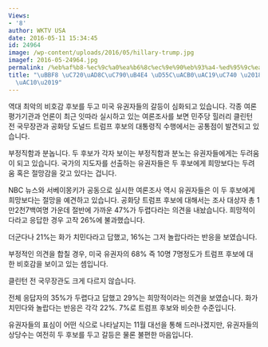 ```yaml
---
Views:
- '8'
author: WKTV USA
date: 2016-05-11 15:34:45
id: 24964
image: /wp-content/uploads/2016/05/hillary-trump.jpg
imagef: 2016-05-24964.jpg
permalink: /%eb%af%b8-%ec%9c%a0%ea%b6%8c%ec%9e%90%eb%93%a4-%ed%95%9c%ea%b2%b0%ea%b0%99%ec%9d%80-%ec%a0%88%eb%a7%9d%ea%b0%90/
title: "\uBBF8 \uC720\uAD8C\uC790\uB4E4 \uD55C\uACB0\uAC19\uC740 \u2018\uC808\uB9DD\
  \uAC10\u2019"
---
```


역대 최악의 비호감 후보를 두고 미국 유권자들의 갈등이 심화되고 있습니다. 각종 여론평가기관과 언론이 최근 잇따라 실시하고 있는 여론조사를 보면 민주당 힐러리 클린턴 전 국무장관과 공화당 도널드 트럼프 후보의 대통령직 수행에서는 공통점이 발견되고 있습니다.

부정직함과 분놉니다. 두 후보가 각자 보이는 부정직함과 분노는 유권자들에게는 두려움이 되고 있습니다. 국가의 지도자를 선출하는 유권자들은 두 후보에게 희망보다는 두려움 혹은 절망감을 갖고 있다는 겁니다.

NBC 뉴스와 서베이몽키가 공동으로 실시한 여론조사 역시 유권자들은 이 두 후보에게 희망보다는 절망을 예견하고 있습니다. 공화당 트럼프 후보에 대해서는 조사 대상자 총 1만2천7백여명 가운데 절반에 가까운 47%가 두렵다라는 의견을 내놨습니다. 희망적이다라고 응답한 경우 고작 26%에 불과했습니다.

더군다나 21%는 화가 치민다라고 답했고, 16%는 그저 놀랍다라는 반응을 보였습니다.

부정적인 의견을 합칠 경우, 미국 유권자의 68% 즉 10명 7명정도가 트럼프 후보에 대한 비호감을 보이고 있는 셈입니다.

클린턴 전 국무장관도 크게 다르지 않습니다.

전체 응답자의 35%가 두렵다고 답했고 29%는 희망적이라는 의견을 보였습니다. 화가 치민다와 놀랍다는 반응은 각각 22%. 7%로 트럼프 후보와 비슷한 수준입니다.

유권자들의 표심이 어떤 식으로 나타날지는 11월 대선을 통해 드러나겠지만, 유권자들의 상당수는 여전히 두 후보를 두고 갈등은 물론 불편한 마음입니다.

&nbsp;

&nbsp;